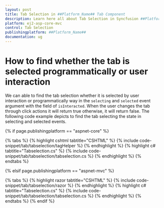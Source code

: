 ```yaml
---
layout: post
title: Tab Selection in ##Platform_Name## Tab Component
description: Learn here all about Tab Selection in Syncfusion ##Platform_Name## Tab component and more.
platform: ej2-asp-core-mvc
control: Tab Selection
publishingplatform: ##Platform_Name##
documentation: ug
---
```



# How to find whether the tab is selected programmatically or user interaction

We can able to find the tab selection whether it is selected by user interaction or programmatically way in the `selecting` and `selected` event argument with the field of `isInteracted`. When the user changes the tab through click actions it will return true otherwise, it will return false. The following code example depicts to find the tab selecting the state in selecting and selected events.

{% if page.publishingplatform == "aspnet-core" %}

{% tabs %}
{% highlight cshtml tabtitle="CSHTML" %}
{% include code-snippet/tab/tabselection/tagHelper %}
{% endhighlight %}
{% highlight c# tabtitle="Tabselection.cs" %}
{% include code-snippet/tab/tabselection/tabselection.cs %}
{% endhighlight %}
{% endtabs %}

{% elsif page.publishingplatform == "aspnet-mvc" %}

{% tabs %}
{% highlight razor tabtitle="CSHTML" %}
{% include code-snippet/tab/tabselection/razor %}
{% endhighlight %}
{% highlight c# tabtitle="Tabselection.cs" %}
{% include code-snippet/tab/tabselection/tabselection.cs %}
{% endhighlight %}
{% endtabs %}
{% endif %}

